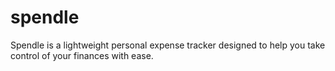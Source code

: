# spendle

Spendle is a lightweight personal expense tracker designed to help you take control of your finances with ease.
